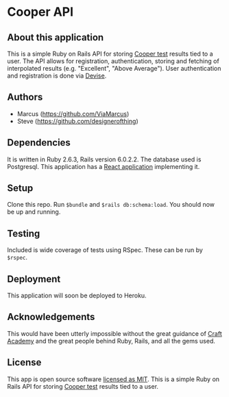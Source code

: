 # Cooper API
## About this application
This is a simple Ruby on Rails API for storing [Cooper test](https://en.wikipedia.org/wiki/Cooper_test) results tied to a user.
The API allows for registration, authentication, storing and fetching of interpolated results (e.g. "Excellent", "Above Average").
User authentication and registration is done via [Devise](https://github.com/heartcombo/devise).

## Authors
- Marcus (https://github.com/ViaMarcus)
- Steve (https://github.com/designerofthing)

## Dependencies
It is written in Ruby 2.6.3, Rails version 6.0.2.2. The database used is Postgresql.
This application has a [React application](https://github.com/ViaMarcus/cooper_client) implementing it.

## Setup
Clone this repo. Run ```$bundle``` and ```$rails db:schema:load```. You should now be up and running.

## Testing
Included is wide coverage of tests using RSpec. These can be run by ```$rspec```.

## Deployment
This application will soon be deployed to Heroku.

## Acknowledgements
This would have been utterly impossible without the great guidance of [Craft Academy](https://github.com/CraftAcademy) and the great people behind Ruby, Rails, and all the gems used.

## License
This app is open source software [licensed as MIT](https://mit-license.org/).
This is a simple Ruby on Rails API for storing [Cooper test](https://en.wikipedia.org/wiki/Cooper_test) results tied to a user.
